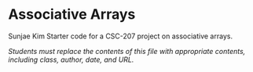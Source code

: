 Associative Arrays
==================
Sunjae Kim 
Starter code for a CSC-207 project on associative arrays.

_Students must replace the contents of this file with appropriate
contents, including class, author, date, and URL._
